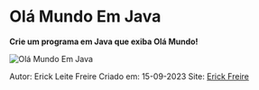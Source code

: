 # Olá Mundo Em Java

**Crie um programa em Java que exiba Olá Mundo!**

![Olá Mundo Em Java](/assets/images/ola_Mundo.png)

Autor: Erick Leite Freire
Criado em: 15-09-2023
Site: [Erick Freire](https://www.erickfreire.com.br)
